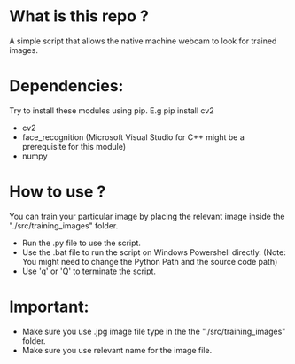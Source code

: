 # What is this repo ?
A simple script that allows the native machine webcam to look for trained images. 

# Dependencies:
Try to install these modules using pip. E.g pip install cv2 
- cv2
- face_recognition (Microsoft Visual Studio for C++ might be a prerequisite for this module)
- numpy

# How to use ?
You can train your particular image by placing the relevant image inside the "./src/training_images" folder.
- Run the .py file to use the script.
- Use the .bat file to run the script on Windows Powershell directly. (Note: You might need to change the Python Path and the source code path)
- Use 'q' or 'Q' to terminate the script.

# Important:
- Make sure you use .jpg image file type in the the "./src/training_images" folder.
- Make sure you use relevant name for the image file.


